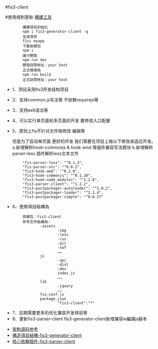 #fis3-client

#使用規則更新
[構建工具](https://zhangli254804018.github.io/fis3-generator-client/)
```
        構建項目初始化
        npm i fis3-generator-client -g
        生成項目
        fisc myapp
        下載依賴包
        npm i
        進行開發
        npm run dev
        開發訪問地址：your host
        正式環境為
        npm run build
        正式訪問地址：your host
```

- 1、项目采用fis3开发结构项目
- 2、支持common.js写法等 不依赖requirejs等
- 3、支持es6语法等 
- 4、可以实行单页面和多页面的开发 要修改入口配置 
- 5、原则上fis不针对文件做修改 编辑等 

   但是为了启动单页面 更好的开发 我们需要在项目上做以下修改来适应开发。
    a.新增解析hook-commonjs & hook-amd 等插件兼容写法模块
    b.新增解析parser-less 插件解析less文本文件

```
        "fis-parser-less": "^0.1.3",
        "fis-parser-utc": "^0.0.2",
        "fis3-hook-amd": "^0.2.0",
        "fis3-hook-commonjs": "^0.1.26",
        "fis3-hook-node_modules": "^2.2.8",
        "fis3-parser-client": "^1.2.2",
        "fis3-postpackager-autoloader": "^1.0.2",
        "fis3-postpackager-loader": "^2.1.4",
        "fis3-postpackager-simple": "^0.0.27"
```
- 6、使用項目結構為
```
        依賴包：fis3-client
        參考文件結構為:
                -assets
                        -img
                        -less
                        -css
                        -pic
                        -swf
                        ……
                js
                        -api
                        -dist
                        -dev
                        index.js
                        ……
                lib
                        -jquery
                        ……
                fis-conf.js
                package.json
                        "fis3-client":"*"
```

- 7、后期需要更多的优化兼容开发体验等
- 8、更新fis3-parser-client fis3-generator-client新增兼容ie編譯js腳本

* [架构源码参考](https://github.com/zhangli254804018/fis3-client)
* [構造項目結構-fis3-generator-client](https://www.npmjs.com/package/fis3-generator-client)
* [核心依賴插件-fis3-parser-client](https://www.npmjs.com/package/fis3-parser-client)





















